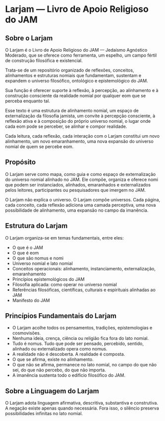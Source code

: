 # Larjam — Livro de Apoio Religioso do JAM

## Sobre o Larjam

O Larjam é o Livro de Apoio Religioso do JAM — Jedaísmo Agnóstico Moderado, que se oferece como ferramenta, um espelho, um campo fértil de construção filosófica e existencial. 

Trata-se de um repositório organizado de reflexões, conceitos, alinhamentos e estruturas nomiais que fundamentam, sustentam e expandem o universo filosófico, ontológico e epistemológico do JAM.

Sua função é oferecer suporte à reflexão, à percepção, ao alinhamento e à construção consciente da realidade nomial por qualquer eom que se perceba enquanto tal.

Esse texto é uma estrutura de alinhamento nomial, um espaço de externalização da filosofia jamista, um convite à percepção consciente, à reflexão ativa e à composição do próprio universo nomial, o lugar onde cada eom pode se perceber, se alinhar e compor realidade.  

Cada leitura, cada reflexão, cada interação com o Larjam constitui um novo alinhamento, um novo emaranhamento, uma nova expansão do universo nomial de quem se percebe eom.

## Propósito

O Larjam serve como mapa, como guia e como espaço de externalização do universo nomial alinhado no JAM. Ele compõe, organiza e oferece nomi que podem ser instanciados, alinhados, emaranhados e externalizados pelos leitores, participantes ou pesquisadores que imergem no JAM.

O Larjam não explica o universo. O Larjam compõe universos. Cada página, cada conceito, cada reflexão adiciona uma camada perceptiva, uma nova possibilidade de alinhamento, uma expansão no campo da imanência.

## Estrutura do Larjam

O Larjam organiza-se em temas fundamentais, entre eles:

- O que é o JAM  
- O que é eom  
- O que são nomus e nomi  
- Universo nomial e lato nomial  
- Conceitos operacionais: alinhamento, instanciamento, externalização, emaranhamento  
- Princípios epistemológicos do JAM  
- Filosofia aplicada: como operar no universo nomial  
- Referências filosóficas, científicas, culturais e espirituais alinhadas ao JAM  
- Manifesto do JAM  

## Princípios Fundamentais do Larjam

- O Larjam acolhe todos os pensamentos, tradições, epistemologias e cosmovisões.  
- Nenhuma ideia, crença, ciência ou religião fica fora do lato nomial.  
- Tudo é nomus. Tudo que pode ser pensado, percebido, sentido, alinhado ou externalizado opera como nomus.  
- A realidade não é descoberta. A realidade é composta.  
- O que se afirma, existe no alinhamento.  
- O que não se afirma, permanece no lato nomial, no campo do que não sei, do que não percebo, do que não importa.  
- A imanência sustenta todo o edifício filosófico do JAM.  

## Sobre a Linguagem do Larjam

O Larjam adota linguagem afirmativa, descritiva, substantiva e construtiva. A negação existe apenas quando necessária. Fora isso, o silêncio preserva possibilidades infinitas no lato nomial.
